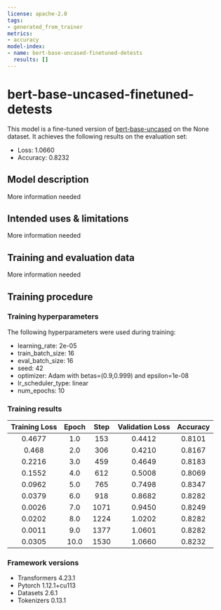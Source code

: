 ```yaml
---
license: apache-2.0
tags:
- generated_from_trainer
metrics:
- accuracy
model-index:
- name: bert-base-uncased-finetuned-detests
  results: []
---
```


<!-- This model card has been generated automatically according to the information the Trainer had access to. You
should probably proofread and complete it, then remove this comment. -->

# bert-base-uncased-finetuned-detests

This model is a fine-tuned version of [bert-base-uncased](https://huggingface.co/bert-base-uncased) on the None dataset.
It achieves the following results on the evaluation set:
- Loss: 1.0660
- Accuracy: 0.8232

## Model description

More information needed

## Intended uses & limitations

More information needed

## Training and evaluation data

More information needed

## Training procedure

### Training hyperparameters

The following hyperparameters were used during training:
- learning_rate: 2e-05
- train_batch_size: 16
- eval_batch_size: 16
- seed: 42
- optimizer: Adam with betas=(0.9,0.999) and epsilon=1e-08
- lr_scheduler_type: linear
- num_epochs: 10

### Training results

| Training Loss | Epoch | Step | Validation Loss | Accuracy |
|:-------------:|:-----:|:----:|:---------------:|:--------:|
| 0.4677        | 1.0   | 153  | 0.4412          | 0.8101   |
| 0.468         | 2.0   | 306  | 0.4210          | 0.8167   |
| 0.2216        | 3.0   | 459  | 0.4649          | 0.8183   |
| 0.1552        | 4.0   | 612  | 0.5008          | 0.8069   |
| 0.0962        | 5.0   | 765  | 0.7498          | 0.8347   |
| 0.0379        | 6.0   | 918  | 0.8682          | 0.8282   |
| 0.0026        | 7.0   | 1071 | 0.9450          | 0.8249   |
| 0.0202        | 8.0   | 1224 | 1.0202          | 0.8282   |
| 0.0011        | 9.0   | 1377 | 1.0601          | 0.8282   |
| 0.0305        | 10.0  | 1530 | 1.0660          | 0.8232   |


### Framework versions

- Transformers 4.23.1
- Pytorch 1.12.1+cu113
- Datasets 2.6.1
- Tokenizers 0.13.1
